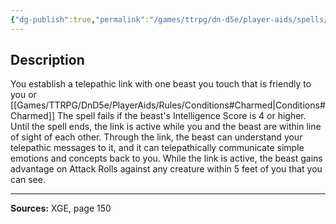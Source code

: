```yaml
---
{"dg-publish":true,"permalink":"/games/ttrpg/dn-d5e/player-aids/spells/level-1/beast-bond/","tags":["ttrpg/dnd/5e","verbal","somatic","material","concentration","buff","communication","spell"],"noteIcon":""}
---
```



## Description
You establish a telepathic link with one beast you touch that is friendly to you or [[Games/TTRPG/DnD5e/PlayerAids/Rules/Conditions#Charmed\|Conditions#Charmed]]
The spell fails if the beast's Intelligence Score is 4 or higher.
Until the spell ends, the link is active while you and the beast are within line of sight of each other.
Through the link, the beast can understand your telepathic messages to it, and it can telepathically communicate simple emotions and concepts back to you.
While the link is active, the beast gains advantage on Attack Rolls against any creature within 5 feet of you that you can see.

---

**Sources:** XGE, page 150
